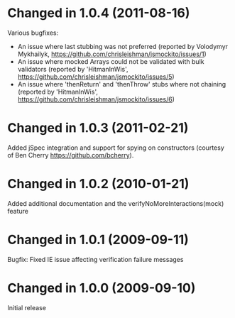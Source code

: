 Changed in 1.0.4 (2011-08-16)
=============================

Various bugfixes:
- An issue where last stubbing was not preferred
  (reported by Volodymyr Mykhailyk,
   https://github.com/chrisleishman/jsmockito/issues/1)
- An issue where mocked Arrays could not be validated with bulk validators
  (reported by 'HitmanInWis',
   https://github.com/chrisleishman/jsmockito/issues/5)
- An issue where 'thenReturn' and 'thenThrow' stubs where not chaining
  (reported by 'HitmanInWis',
   https://github.com/chrisleishman/jsmockito/issues/6)

Changed in 1.0.3 (2011-02-21)
=============================

Added jSpec integration and support for spying on constructors (courtesy of Ben Cherry https://github.com/bcherry).

Changed in 1.0.2 (2010-01-21)
=============================

Added additional documentation and the verifyNoMoreInteractions(mock) feature

Changed in 1.0.1 (2009-09-11)
=============================

Bugfix: Fixed IE issue affecting verification failure messages

Changed in 1.0.0 (2009-09-10)
=============================

Initial release
